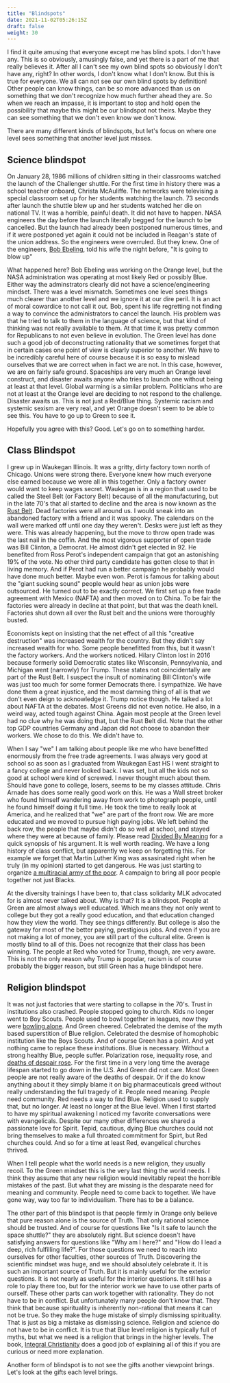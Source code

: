 ```yaml
---
title: "Blindspots"
date: 2021-11-02T05:26:15Z
draft: false
weight: 30
---
```


I find it quite amusing that everyone except me has blind spots. I don't have any. This is so obviously, amusingly false, and yet there is a part of me that really believes it. After all I can't see my own blind spots so obviously I don't have any, right? In other words, I don't know what I don't know. But this is true for everyone. We all can not see our own blind spots by definition! Other people can know things, can be so more advanced than us on something that we don't recognize how much further ahead they are. So when we reach an impasse, it is important to stop and hold open the possibility that maybe this might be our blindspot not theirs. Maybe they can see something that we don't even know we don't know.

There are many different kinds of blindspots, but let's focus on where one level sees something that another level just misses.

## Science blindspot

On January 28, 1986 millions of children sitting in their classrooms watched the launch of the Challenger shuttle. For the first time in history there was a school teacher onboard, Christa McAuliffe. The networks were televising a special classroom set up for her students watching the launch. 73 seconds after launch the shuttle blew up and her students watched her die on national TV. It was a horrible, painful death. It did not have to happen. NASA engineers the day before the launch literally begged for the launch to be cancelled. But the launch had already been postponed numerous times, and if it were postponed yet again it could not be included in Reagan's state of the union address. So the engineers were overruled. But they knew. One of the engineers, [Bob Ebeling](https://www.npr.org/sections/thetwo-way/2016/01/28/464744781/30-years-after-disaster-challenger-engineer-still-blames-himself), told his wife the night before, "It is going to blow up"

What happened here? Bob Ebeling was working on the Orange level, but the NASA administration was operating at most likely Red or possibly Blue. Either way the adminstrators clearly did not have a science/engineering mindset. There was a level mismatch. Sometimes one level sees things much clearer than another level and we ignore it at our dire peril. It is an act of moral cowardice to not call it out. Bob, spent his life regretting not finding a way to convince the administrators to cancel the launch. His problem was that he tried to talk to them in the language of science, but that kind of thinking was not really available to them.  At that time it was pretty common for Republicans to not even believe in evolution. The Green level has done such a good job of deconstructing rationality that we sometimes forget that in certain cases one point of view is clearly superior to another. We have to be incredibly careful here of course because it is so easy to mislead ourselves that we are correct when in fact we are not. In this case, however, we are on fairly safe ground. Spaceships are very much an Orange level construct, and disaster awaits anyone who tries to launch one without being at least at that level. Global warming is a similar problem. Politicians who are not at least at the Orange level are deciding to not respond to the challenge. Disaster awaits us. This is not just a Red/Blue thing. Systemic racism and systemic sexism are very real, and yet Orange doesn't seem to be able to see this. You have to go up to Green to see it.

Hopefully you agree with this? Good. Let's go on to something harder.

## Class Blindspot

I grew up in Waukegan Illinois. It was a gritty, dirty factory town north of Chicago. Unions were strong there. Everyone knew how much everyone else earned because we were all in this together. Only a factory owner would want to keep wages secret. Waukegan is in a region that used to be called the Steel Belt (or Factory Belt) because of all the manufacturing, but in the late 70's that all started to decline and the area is now known as the [Rust Belt](https://en.wikipedia.org/wiki/Rust_Belt). Dead factories were all around us. I would sneak into an abandoned factory with a friend and it was spooky. The calendars on the wall were marked off until one day they weren't. Desks were just left as they were. This was already happening, but the move to throw open trade was the last nail in the coffin. And the most vigorous supporter of open trade was Bill Clinton, a Democrat. He almost didn't get elected in 92. He benefited from Ross Perot's independent campaign that got an astonishing 19% of the vote. No other third party candidate has gotten close to that in living memory. And if Perot had run a better campaign he probably would have done much better. Maybe even won. Perot is famous for talking about the "giant sucking sound" people would hear as union jobs were outsourced. He turned out to be exactly correct. We first set up a free trade agreement with Mexico (NAFTA) and then moved on to China. To be fair the factories were already in decline at that point, but that was the death knell. Factories shut down all over the Rust belt and the unions were thoroughly busted.

Economists kept on insisting that the net effect of all this "creative destruction" was increased wealth for the country. But they didn't say increased wealth for who. Some people benefitted from this, but it wasn't the factory workers. And the workers noticed. Hilary Clinton lost in 2016 because formerly solid Democratic states like Wisconsin, Pennsylvania, and Michigan went (narrowly) for Trump. These states not coincidentally are part of the Rust Belt. I suspect the insult of nominating Bill Clinton's wife was just too much for some former Democrats there. I sympathize. We have done them a great injustice, and the most damning thing of all is that we don't even deign to acknowledge it. Trump notice though. He talked a lot about NAFTA at the debates. Most Greens did not even notice. He also, in a weird way, acted tough against China. Again most people at the Green level had no clue why he was doing that, but the Rust Belt did.  Note that the other top GDP countries Germany and Japan did not choose to abandon their workers. We chose to do this. We didn't have to.

When I say "we" I am talking about people like me who have benefitted enormously from the free trade agreements. I was always very good at school so as soon as I graduated from Waukegan East HS I went straight to a fancy college and never looked back. I was set, but all the kids not so good at school were kind of screwed. I never thought much about them. Should have gone to college, losers, seems to be my classes attitude. Chris Arnade has does some really good work on this. He was a Wall street broker who found himself wandering away from work to photograph people, until he found himself doing it full time. He took the time to really look at America, and he realized that "we" are part of the front row. We are more educated and we moved to pursue high paying jobs. We left behind the back row, the people that maybe didn't do so well at school, and stayed where they were at because of family. Please read [Divided By Meaning](https://medium.com/@Chris_arnade/divided-by-meaning-1ab510759ee7) for a quick synopsis of his argument. It is well worth reading. We have a long history of class conflict, but apparently we keep on forgetting this. For example we forget that Martin Luther King was assasinated right when he truly (in my opinion) started to get dangerous. He was just starting to organize [a multiracial army of the poor](https://en.wikipedia.org/wiki/Poor_People%27s_Campaign). A campaign to bring all poor people together not just Blacks.

At the diversity trainings I have been to, that class solidarity MLK advocated for is almost never talked about. Why is that? It is a blindspot. People at Green are almost always well educated. Which means they not only went to college but they got a really good education, and that education changed how they view the world. They see things differently. But college is also the gateway for most of the better paying, prestigious jobs. And even if you are not making a lot of money, you are still part of the cultural elite. Green is mostly blind to all of this. Does not recognize that their class has been winning. The people at Red who voted for Trump, though, are very aware. This is not the only reason why Trump is popular, racism is of course probably the bigger reason, but still Green has a huge blindspot here.

## Religion blindspot

It was not just factories that were starting to collapse in the 70's. Trust in institutions also crashed. People stopped going to church. Kids no longer went to Boy Scouts. People used to bowl together in leagues, now they were [bowling alone](https://en.wikipedia.org/wiki/Bowling_Alone). And Green cheered. Celebrated the demise of the myth based superstition of Blue religion. Celebrated the desmise of homophobic institution like the Boys Scouts. And of course Green has a point. And yet nothing came to replace these institutions. Blue is necessary. Without a strong healthy Blue, people suffer. Polarization rose, inequality rose, and [deaths of despair rose](https://en.wikipedia.org/wiki/Diseases_of_despair). For the first time in a very long time the average lifespan started to go down in the U.S. And Green did not care. Most Green people are not really aware of the deaths of despair. Or if the do know anything about it they simply blame it on big pharmaceuticals greed without really understanding the full tragedy of it. People need meaning. People need community. Red needs a way to find Blue. Religion used to supply that, but no longer. At least no longer at the Blue level. When I first started to have my spiritual awakening I noticed my favorite conversations were with evangelicals. Despite our many other differences we shared a passionate love for Spirit. Tepid, cautious, dying Blue churches could not bring themselves to make a full throated commitment for Spirt, but Red churches could. And so for a time at least Red, evangelical churches thrived.

When I tell people what the world needs is a new religion, they usually recoil. To the Green mindset this is the very last thing the world needs. I think they assume that any new religion would inevitably repeat the horrible mistakes of the past. But what they are missing is the desparate need for meaning and community. People need to come back to together. We have gone way, way too far to individualism. There has to be a balance.

The other part of this blindspot is that people firmly in Orange only believe that pure reason alone is the source of Truth. That only rational science should be trusted. And of course for questions like "Is it safe to launch the space shuttle?" they are absolutely right. But science doesn't have satisfying answers for questions like "Why am I here?" and "How do I lead a deep, rich fulfilling life?". For those questions we need to reach into ourselves for other faculties, other sources of Truth. Discovering the scientific mindset was huge, and we should absolutely celebrate it. It is such an important source of Truth. But it is mainly useful for the exterior questions. It is not nearly as useful for the interior questions. It still has a role to play there too, but for the interior work we have to use other parts of ourself. These other parts can work together with rationality. They do not have to be in conflict. But unfortunately many people don't know that. They think that because spirituality is inherently non-rational that means it can not be true. So they make the huge mistake of simply dismissing spirituality. That is just as big a mistake as dismissing science. Religion and science do not have to be in conflict. It is true that Blue level religion is typically full of myths, but what we need is a religion that brings in the higher levels. The book, [Integral Christianity](https://integrallife.com/integral-christianity-answering-call-evolve/) does a good job of explaining all of this if you are curious or need more explanation.

Another form of blindspot is to not see the gifts another viewpoint brings. Let's look at the gifts each level brings.
